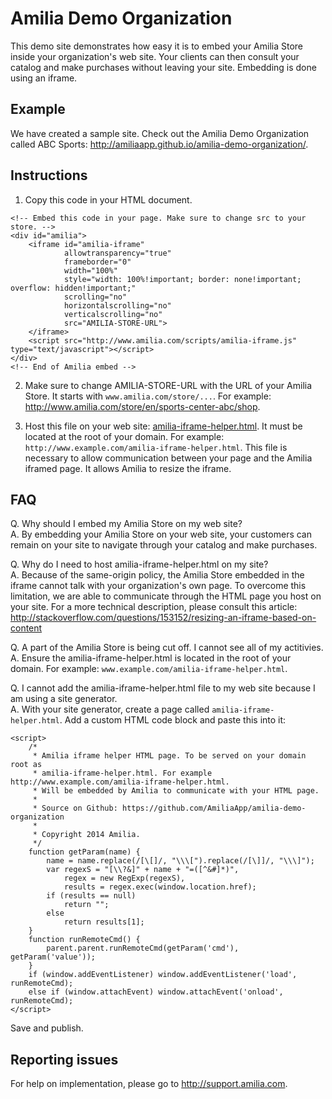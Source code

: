 Amilia Demo Organization
========================

This demo site demonstrates how easy it is to embed your Amilia Store inside your organization's web site. Your clients can then consult your catalog and make purchases without leaving your site. Embedding is done using an iframe.

Example
-------
We have created a sample site. Check out the Amilia Demo Organization called ABC Sports: http://amiliaapp.github.io/amilia-demo-organization/.

Instructions
------------
1.  Copy this code in your HTML document.
```
<!-- Embed this code in your page. Make sure to change src to your store. -->
<div id="amilia">
	<iframe id="amilia-iframe"
			allowtransparency="true"
			frameborder="0"
			width="100%"
			style="width: 100%!important; border: none!important; overflow: hidden!important;"
			scrolling="no"
			horizontalscrolling="no"
			verticalscrolling="no"
			src="AMILIA-STORE-URL">
	</iframe>
	<script src="http://www.amilia.com/scripts/amilia-iframe.js" type="text/javascript"></script>
</div>
<!-- End of Amilia embed -->
```

2.  Make sure to change AMILIA-STORE-URL with the URL of your Amilia Store. It starts with `www.amilia.com/store/...`. For example: http://www.amilia.com/store/en/sports-center-abc/shop.

3.  Host this file on your web site: [amilia-iframe-helper.html](http://amiliaapp.github.io/amilia-demo-organization/amilia-iframe-helper.html). It must be located at the root of your domain. For example: `http://www.example.com/amilia-iframe-helper.html`. This file is necessary to allow communication between your page and the Amilia iframed page. It allows Amilia to resize the iframe.

FAQ
---
Q.  Why should I embed my Amilia Store on my web site? <br/>
A.  By embedding your Amilia Store on your web site, your customers can remain on your site to navigate through your catalog and make purchases.

Q.  Why do I need to host amilia-iframe-helper.html on my site? <br/>
A.  Because of the same-origin policy, the Amilia Store embedded in the iframe cannot talk with your organization's own page. To overcome this limitation, we are able to communicate through the HTML page you host on your site. For a more technical description, please consult this article: http://stackoverflow.com/questions/153152/resizing-an-iframe-based-on-content

Q.  A part of the Amilia Store is being cut off. I cannot see all of my actitivies. <br/>
A.  Ensure the amilia-iframe-helper.html is located in the root of your domain. For example: `www.example.com/amilia-iframe-helper.html`.

Q.  I cannot add the amilia-iframe-helper.html file to my web site because I am using a site generator. <br/>
A.  With your site generator, create a page called `amilia-iframe-helper.html`. Add a custom HTML code block and paste this into it:
```
<script>
	/*
	 * Amilia iframe helper HTML page. To be served on your domain root as
	 * amilia-iframe-helper.html. For example http://www.example.com/amilia-iframe-helper.html.
	 * Will be embedded by Amilia to communicate with your HTML page.
	 * 
	 * Source on Github: https://github.com/AmiliaApp/amilia-demo-organization
	 *
	 * Copyright 2014 Amilia.
	 */
	function getParam(name) {
		name = name.replace(/[\[]/, "\\\[").replace(/[\]]/, "\\\]");
		var regexS = "[\\?&]" + name + "=([^&#]*)",
			regex = new RegExp(regexS),
			results = regex.exec(window.location.href);
		if (results == null)
			return "";
		else
			return results[1];
	}
	function runRemoteCmd() {
		parent.parent.runRemoteCmd(getParam('cmd'), getParam('value'));
	}
	if (window.addEventListener) window.addEventListener('load', runRemoteCmd);
	else if (window.attachEvent) window.attachEvent('onload', runRemoteCmd);
</script>
```
Save and publish. 

Reporting issues
----------------
For help on implementation, please go to http://support.amilia.com.

